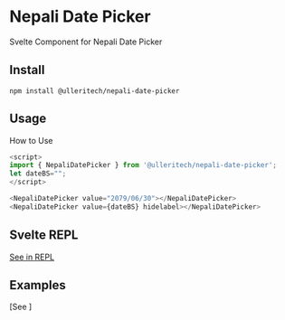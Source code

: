 # Nepali Date Picker

Svelte Component for Nepali Date Picker

## Install

```
npm install @ulleritech/nepali-date-picker
```

## Usage

How to Use

```javascript
<script>
import { NepaliDatePicker } from '@ulleritech/nepali-date-picker';
let dateBS="";
</script>

<NepaliDatePicker value="2079/06/30"></NepaliDatePicker>
<NepaliDatePicker value={dateBS} hidelabel></NepaliDatePicker>
```

## Svelte REPL

[See in REPL](https://svelte.dev/repl/e4aa09eac08441218ffa0c3f743355dc?version=3.52.0)

## Examples

[See ]
